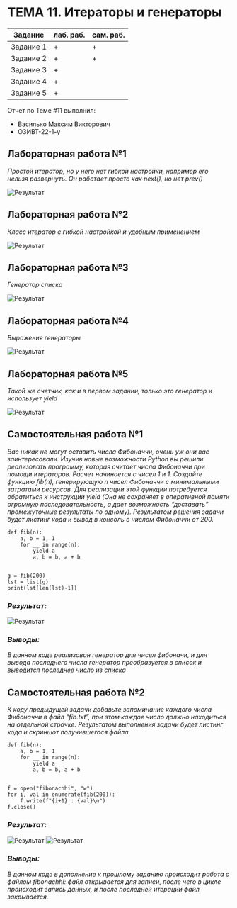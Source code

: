 # ТЕМА 11. Итераторы и генераторы

| Задание     | лаб. раб. | сам. раб. |
|-------------|-----------|-----------|
| Задание 1   | +         | +         |
| Задание 2   | +         | +         |
| Задание 3   | +         |           |
| Задание 4   | +         |           |
| Задание 5   | +         |           |


Отчет по Теме #11 выполнил:
* Василько Максим Викторович
* ОЗИВТ-22-1-у

## Лабораторная работа №1
_Простой итератор, но у него нет гибкой настройки, например его
нельзя развернуть. Он работает просто как next(), но нет prev()_

![Результат](pic/lw-01.png)

## Лабораторная работа №2
_Класс итератор с гибкой настройкой и удобным применением_

![Результат](pic/lw-02.png)

## Лабораторная работа №3
_Генератор списка_

![Результат](pic/lw-03.png)

## Лабораторная работа №4
_Выражения генераторы_

![Результат](pic/lw-04.png)

## Лабораторная работа №5
_Такой же счетчик, как и в первом задании, только это генератор и
использует yield_


![Результат](pic/lw-05.png)


## Самостоятельная работа №1
_Вас никак не могут оставить числа Фибоначчи, очень уж они вас
заинтересовали. Изучив новые возможности Python вы решили
реализовать программу, которая считает числа Фибоначчи при
помощи итераторов. Расчет начинается с чисел 1 и 1. Создайте
функцию fib(n), генерирующую n чисел Фибоначчи с
минимальными затратами ресурсов. Для реализации этой функции
потребуется обратиться к инструкции yield (Она не сохраняет в
оперативной памяти огромную последовательность, а дает
возможность “доставать” промежуточные результаты по одному).
Результатом решения задачи будет листинг кода и вывод в консоль с
числом Фибоначчи от 200._

```
def fib(n):
    a, b = 1, 1
    for __ in range(n):
        yield a
        a, b = b, a + b


g = fib(200)
lst = list(g)
print(lst[len(lst)-1])
```


### _Результат:_
![Результат](pic/iw-11-01.png)

### _Выводы:_
_В данном коде реализован генератор для чисел фибоначи, и для вывода последнего числа генератор преобразуется в список и выводится последнее число из списка_


## Самостоятельная работа №2
_К коду предыдущей задачи добавьте запоминание каждого числа
Фибоначчи в файл “fib.txt”, при этом каждое число должно
находиться на отдельной строчке. Результатом выполнения задачи
будет листинг кода и скриншот получившегося файла._

```
def fib(n):
    a, b = 1, 1
    for __ in range(n):
        yield a
        a, b = b, a + b


f = open("fibonachhi", "w")
for i, val in enumerate(fib(200)):
    f.write(f"{i+1} : {val}\n")
f.close()
```

### _Результат:_
![Результат](pic/iw-11-02-1.png)
![Результат](pic/iw-11-02-2.png)
### _Выводы:_
_В данном коде в дополнение к прошлому заданию происходит работа с файлом fibonachhi: файл открывается для записи, после чего в цикле происходит запись данных, и после последней итерации файл закрывается._
